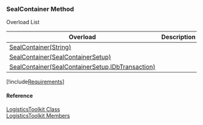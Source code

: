 ﻿### SealContainer Method

Overload List

| Overload | Description |
| --- | --- |
| [SealContainer(String)](FChoice.Toolkits.Clarify~FChoice.Toolkits.Clarify.Logistics.LogisticsToolkit~SealContainer(String).md) |   |
| [SealContainer(SealContainerSetup)](FChoice.Toolkits.Clarify~FChoice.Toolkits.Clarify.Logistics.LogisticsToolkit~SealContainer(SealContainerSetup).md) |   |
| [SealContainer(SealContainerSetup,IDbTransaction)](FChoice.Toolkits.Clarify~FChoice.Toolkits.Clarify.Logistics.LogisticsToolkit~SealContainer(SealContainerSetup,IDbTransaction).md) |   |

[!include[Requirements](../partials/requirements.md)]



#### Reference

[LogisticsToolkit Class](FChoice.Toolkits.Clarify~FChoice.Toolkits.Clarify.Logistics.LogisticsToolkit.md)  
[LogisticsToolkit Members](FChoice.Toolkits.Clarify~FChoice.Toolkits.Clarify.Logistics.LogisticsToolkit_members.md)